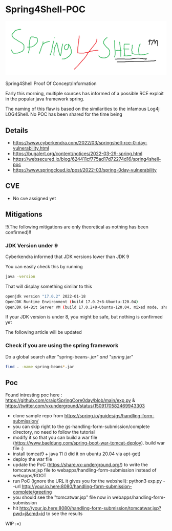 # Spring4Shell-POC
![spring4shell](spring4shell.png)

Spring4Shell Proof Of Concept/Information

Early this morning, multiple sources has informed of a possible RCE exploit in the popular java framework spring.

The naming of this flaw is based on the similarities to the infamous Log4j LOG4Shell. No POC has been shared for the time being

## Details

* https://www.cyberkendra.com/2022/03/springshell-rce-0-day-vulnerability.html
* https://bugalert.org/content/notices/2022-03-29-spring.html
* https://websecured.io/blog/624411cf775ad17d72274d16/spring4shell-poc
* https://www.springcloud.io/post/2022-03/spring-0day-vulnerability

## CVE

- No cve assigned yet

## Mitigations

!!(The following mitigations are only theoretical as nothing has been confirmed)!!

### JDK Version under 9

Cyberkendra informed that JDK versions lower than JDK 9

You can easily check this by running
```sh
java -version
```

That will display something similar to this

```sh
openjdk version "17.0.2" 2022-01-18
OpenJDK Runtime Environment (build 17.0.2+8-Ubuntu-120.04)
OpenJDK 64-Bit Server VM (build 17.0.2+8-Ubuntu-120.04, mixed mode, sharing)
```

If your JDK version is under 8, you might be safe, but nothing is confirmed yet

The following article will be updated

### Check if you are using the spring framework

Do a global search after "spring-beans-*.jar" and "spring*.jar"

```sh
find . -name spring-beans*.jar
```



## Poc

Found intresting poc here : https://github.com/craig/SpringCore0day/blob/main/exp.py & https://twitter.com/vxunderground/status/1509170582469943303

* clone sample repo from https://spring.io/guides/gs/handling-form-submission/
* you can skip right to the gs-handling-form-submission/complete directory, no need to follow the tutorial
* modify it so that you can build a war file (https://www.baeldung.com/spring-boot-war-tomcat-deploy). build war file :)
* install tomcat9 + java 11 (i did it on ubuntu 20.04 via apt-get)
* deploy the war file
* update the PoC (https://share.vx-underground.org/) to write the tomcatwar.jsp file to webapps/handling-form-submission instead of webapps/ROOT
* run PoC (ignore the URL it gives you for the webshell): python3 exp.py --url http://your.ip.here:8080/handling-form-submission-complete/greeting
* you should see the "tomcatwar.jsp" file now in webapps/handling-form-submission
* hit http://your.ip.here:8080/handling-form-submission/tomcatwar.jsp?pwd=j&cmd=id to see the results

WIP :=)

